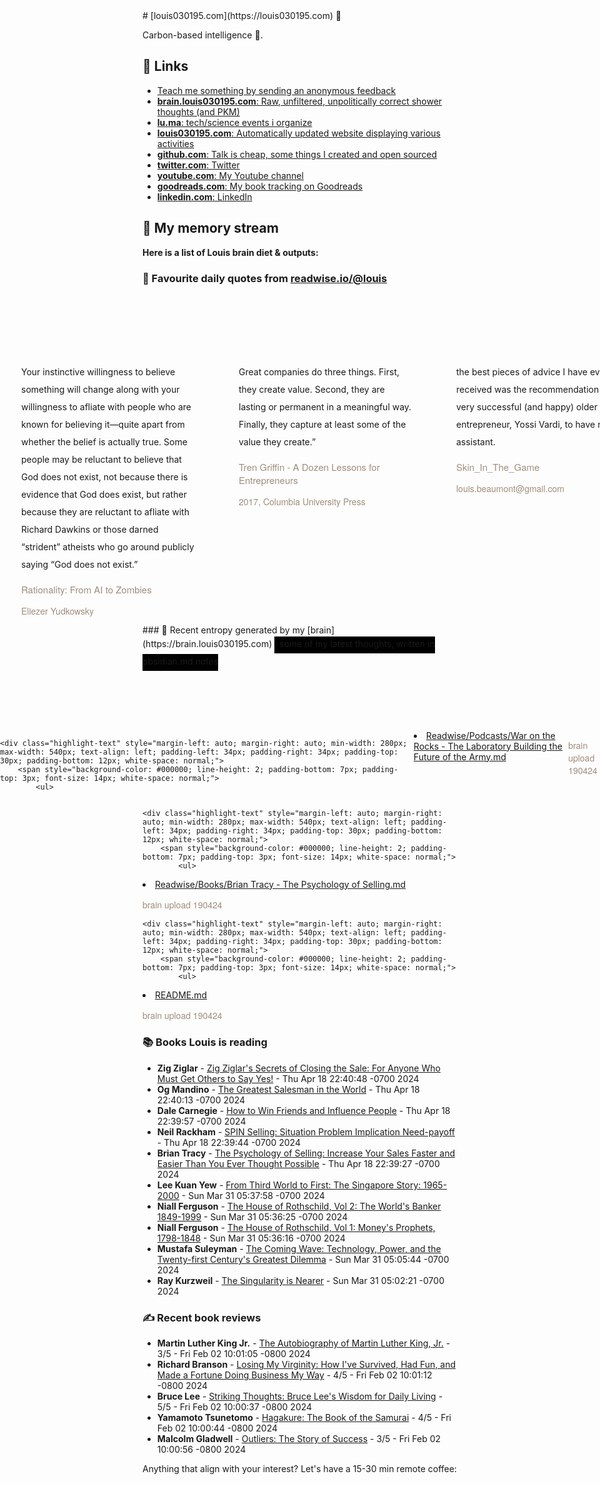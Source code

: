 <link rel="shortcut icon" href="/favicon.ico">
# [louis030195.com](https://louis030195.com) 🤔

Carbon-based intelligence 🐒. 

## 🔗 Links

- [Teach me something by sending an anonymous feedback](https://www.admonymous.co/louis030195)
- [**brain.louis030195.com**: Raw, unfiltered, unpolitically correct shower thoughts (and PKM)](https://brain.louis030195.com)
- [**lu.ma**: tech/science events i organize](https://lu.ma/u/louis030195/events?past=1)
- [**louis030195.com**: Automatically updated website displaying various activities](https://louis030195.com)
- [**github.com**: Talk is cheap, some things I created and open sourced](https://github.com/louis030195)
- [**twitter.com**: Twitter](https://twitter.com/@louis030195)
- [**youtube.com**: My Youtube channel](https://www.youtube.com/channel/UCQyHp-A6Y4hwRt7qmi_TYOQ)
- [**goodreads.com**: My book tracking on Goodreads](https://www.goodreads.com/user/show/103091881-louis-beaumont)
- [**linkedin.com**: LinkedIn](https://www.linkedin.com/in/louis030195)

## 🌊 My memory stream

**Here is a list of Louis brain diet & outputs:**

### 👋 Favourite daily quotes from [readwise.io/@louis](https://readwise.io/@louis)
<div class="some-highlights" style="display: flex;
  margin-left: -50vw;
  left: 50%;
  overflow-x: scroll;
  width: 100vw;
  position: relative; margin-top: 6rem;">
<div class="highlight-text" style="margin-left: auto; margin-right: auto; min-width: 280px; max-width: 540px; text-align: left; padding-left: 34px; padding-right: 34px; padding-top: 30px; padding-bottom: 12px; white-space: normal;">
<span style="background-color: transparent; line-height: 2; padding-bottom: 7px; padding-top: 3px; font-size: 14px; white-space: normal;">
          Your instinctive willingness to believe something will change along with your willingness to afliate with people who are known for believing it—quite apart from whether the belief is actually true. Some people may be reluctant to believe that God does not exist, not because there is evidence that God does exist, but rather because they are reluctant to afliate with Richard Dawkins or those darned “strident” atheists who go around publicly saying “God does not exist.”
        </span>
<div style="font-family: Helvetica, Arial, sans-serif;">
<div style='font-size: 14px; margin-bottom: 0; margin-top: 10px; font-family: "Raleway", "HelveticaNeue", "Helvetica Neue", Helvetica, Arial, sans-serif; white-space: normal; font-display: swap;'>
<p style="margin-bottom: 0; font-size: 15px; margin-bottom: 2px; color: #9f8e7d">Rationality: From AI to Zombies</p>
<p style="margin-bottom: 0; color: #9f8e7d">Eliezer Yudkowsky</p>
</div>
</div>
</div>
<div class="highlight-text" style="margin-left: auto; margin-right: auto; min-width: 280px; max-width: 540px; text-align: left; padding-left: 34px; padding-right: 34px; padding-top: 30px; padding-bottom: 12px; white-space: normal;">
<span style="background-color: transparent; line-height: 2; padding-bottom: 7px; padding-top: 3px; font-size: 14px; white-space: normal;">
          Great companies do three things. First, they create value. Second, they are lasting or permanent in a meaningful way. Finally, they capture at least some of the value they create.”
        </span>
<div style="font-family: Helvetica, Arial, sans-serif;">
<div style='font-size: 14px; margin-bottom: 0; margin-top: 10px; font-family: "Raleway", "HelveticaNeue", "Helvetica Neue", Helvetica, Arial, sans-serif; white-space: normal; font-display: swap;'>
<p style="margin-bottom: 0; font-size: 15px; margin-bottom: 2px; color: #9f8e7d">Tren Griffin - A Dozen Lessons for Entrepreneurs</p>
<p style="margin-bottom: 0; color: #9f8e7d">2017, Columbia University Press</p>
</div>
</div>
</div>
<div class="highlight-text" style="margin-left: auto; margin-right: auto; min-width: 280px; max-width: 540px; text-align: left; padding-left: 34px; padding-right: 34px; padding-top: 30px; padding-bottom: 12px; white-space: normal;">
<span style="background-color: transparent; line-height: 2; padding-bottom: 7px; padding-top: 3px; font-size: 14px; white-space: normal;">
          the best pieces of advice I have ever received was the recommendation by a very successful (and happy) older entrepreneur, Yossi Vardi, to have no assistant.
        </span>
<div style="font-family: Helvetica, Arial, sans-serif;">
<div style='font-size: 14px; margin-bottom: 0; margin-top: 10px; font-family: "Raleway", "HelveticaNeue", "Helvetica Neue", Helvetica, Arial, sans-serif; white-space: normal; font-display: swap;'>
<p style="margin-bottom: 0; font-size: 15px; margin-bottom: 2px; color: #9f8e7d">Skin_In_The_Game</p>
<p style="margin-bottom: 0; color: #9f8e7d">louis.beaumont@gmail.com</p>
</div>
</div>
</div>
</div>
### 🧠 Recent entropy generated by my [brain](https://brain.louis030195.com)
<span style="background-color: #000000; line-height: 2; padding-bottom: 7px; padding-top: 3px; font-size: 14px; white-space: normal;">
    ℹ️ some of my latest thoughts, written in obsidian.md notes
</span>
<div class="some-highlights" style="display: flex;
    margin-left: -50vw;
    left: 50%;
    overflow-x: scroll;
    width: 100vw;
    position: relative; margin-top: 6rem;">
    
    <div class="highlight-text" style="margin-left: auto; margin-right: auto; min-width: 280px; max-width: 540px; text-align: left; padding-left: 34px; padding-right: 34px; padding-top: 30px; padding-bottom: 12px; white-space: normal;">
        <span style="background-color: #000000; line-height: 2; padding-bottom: 7px; padding-top: 3px; font-size: 14px; white-space: normal;">
            <ul>
<li><a href="https://brain.louis030195.com/Readwise/Podcasts/War%20on%20the%20Rocks%20-%20The%20Laboratory%20Building%20the%20Future%20of%20the%20Army.md">Readwise/Podcasts/War on the Rocks - The Laboratory Building the Future of the Army.md</a></li>
            </ul>
        </span>
        <div style="font-family: Helvetica, Arial, sans-serif;">
            <div style='font-size: 14px; margin-bottom: 0; margin-top: 10px; font-family: "Raleway", "HelveticaNeue", "Helvetica Neue", Helvetica, Arial, sans-serif; white-space: normal; font-display: swap;'>
                <p style="margin-bottom: 0; color: #9f8e7d">brain upload 190424</p>
            </div>
        </div>
    </div>
    

    <div class="highlight-text" style="margin-left: auto; margin-right: auto; min-width: 280px; max-width: 540px; text-align: left; padding-left: 34px; padding-right: 34px; padding-top: 30px; padding-bottom: 12px; white-space: normal;">
        <span style="background-color: #000000; line-height: 2; padding-bottom: 7px; padding-top: 3px; font-size: 14px; white-space: normal;">
            <ul>
<li><a href="https://brain.louis030195.com/Readwise/Books/Brian%20Tracy%20-%20The%20Psychology%20of%20Selling.md">Readwise/Books/Brian Tracy - The Psychology of Selling.md</a></li>
            </ul>
        </span>
        <div style="font-family: Helvetica, Arial, sans-serif;">
            <div style='font-size: 14px; margin-bottom: 0; margin-top: 10px; font-family: "Raleway", "HelveticaNeue", "Helvetica Neue", Helvetica, Arial, sans-serif; white-space: normal; font-display: swap;'>
                <p style="margin-bottom: 0; color: #9f8e7d">brain upload 190424</p>
            </div>
        </div>
    </div>
    

    <div class="highlight-text" style="margin-left: auto; margin-right: auto; min-width: 280px; max-width: 540px; text-align: left; padding-left: 34px; padding-right: 34px; padding-top: 30px; padding-bottom: 12px; white-space: normal;">
        <span style="background-color: #000000; line-height: 2; padding-bottom: 7px; padding-top: 3px; font-size: 14px; white-space: normal;">
            <ul>
<li><a href="https://brain.louis030195.com/README.md">README.md</a></li>
            </ul>
        </span>
        <div style="font-family: Helvetica, Arial, sans-serif;">
            <div style='font-size: 14px; margin-bottom: 0; margin-top: 10px; font-family: "Raleway", "HelveticaNeue", "Helvetica Neue", Helvetica, Arial, sans-serif; white-space: normal; font-display: swap;'>
                <p style="margin-bottom: 0; color: #9f8e7d">brain upload 190424</p>
            </div>
        </div>
    </div>
    
</div>


### 📚 Books Louis is reading

-   **Zig Ziglar**  - [Zig Ziglar&#39;s Secrets of Closing the Sale: For Anyone Who Must Get Others to Say Yes!](https://www.goodreads.com/book/show/578736.Zig_Ziglar_s_Secrets_of_Closing_the_Sale) - Thu Apr 18 22:40:48 -0700 2024
-   **Og Mandino**  - [The Greatest Salesman in the World](https://www.goodreads.com/book/show/356896.The_Greatest_Salesman_in_the_World) - Thu Apr 18 22:40:13 -0700 2024
-   **Dale Carnegie**  - [How to Win Friends and Influence People](https://www.goodreads.com/book/show/4865.How_to_Win_Friends_and_Influence_People) - Thu Apr 18 22:39:57 -0700 2024
-   **Neil Rackham**  - [SPIN Selling: Situation Problem Implication Need-payoff](https://www.goodreads.com/book/show/833015.SPIN_Selling) - Thu Apr 18 22:39:44 -0700 2024
-   **Brian Tracy**  - [The Psychology of Selling: Increase Your Sales Faster and Easier Than You Ever Thought Possible](https://www.goodreads.com/book/show/115625.The_Psychology_of_Selling) - Thu Apr 18 22:39:27 -0700 2024
-   **Lee Kuan Yew**  - [From Third World to First: The Singapore Story: 1965-2000](https://www.goodreads.com/book/show/144409.From_Third_World_to_First) - Sun Mar 31 05:37:58 -0700 2024
-   **Niall Ferguson**  - [The House of Rothschild, Vol 2: The World&#39;s Banker 1849-1999](https://www.goodreads.com/book/show/173746.The_House_of_Rothschild_Vol_2) - Sun Mar 31 05:36:25 -0700 2024
-   **Niall Ferguson**  - [The House of Rothschild, Vol 1: Money&#39;s Prophets, 1798-1848](https://www.goodreads.com/book/show/173745.The_House_of_Rothschild_Vol_1) - Sun Mar 31 05:36:16 -0700 2024
-   **Mustafa Suleyman**  - [The Coming Wave: Technology, Power, and the Twenty-first Century&#39;s Greatest Dilemma](https://www.goodreads.com/book/show/90590134-the-coming-wave) - Sun Mar 31 05:05:44 -0700 2024
-   **Ray Kurzweil**  - [The Singularity is Nearer](https://www.goodreads.com/book/show/45024007-the-singularity-is-nearer) - Sun Mar 31 05:02:21 -0700 2024

### ✍ Recent book reviews

-   **Martin Luther King Jr.**  - [The Autobiography of Martin Luther King, Jr.](https://www.goodreads.com/book/show/42547.The_Autobiography_of_Martin_Luther_King_Jr_) - 3/5 - Fri Feb 02 10:01:05 -0800 2024
-   **Richard Branson**  - [Losing My Virginity: How I&#39;ve Survived, Had Fun, and Made a Fortune Doing Business My Way](https://www.goodreads.com/book/show/211099.Losing_My_Virginity) - 4/5 - Fri Feb 02 10:01:12 -0800 2024
-   **Bruce Lee**  - [Striking Thoughts: Bruce Lee&#39;s Wisdom for Daily Living](https://www.goodreads.com/book/show/259311.Striking_Thoughts) - 5/5 - Fri Feb 02 10:00:37 -0800 2024
-   **Yamamoto Tsunetomo**  - [Hagakure: The Book of the Samurai](https://www.goodreads.com/book/show/277950.Hagakure) - 4/5 - Fri Feb 02 10:00:44 -0800 2024
-   **Malcolm Gladwell**  - [Outliers: The Story of Success](https://www.goodreads.com/book/show/3228917-outliers) - 3/5 - Fri Feb 02 10:00:56 -0800 2024

Anything that align with your interest? Let's have a 15-30 min remote coffee:


<div style="width:100%;height:100%;overflow:scroll" id="my-cal-inline"></div>
<script type="text/javascript">
  (function (C, A, L) { let p = function (a, ar) { a.q.push(ar); }; let d = C.document; C.Cal = C.Cal || function () { let cal = C.Cal; let ar = arguments; if (!cal.loaded) { cal.ns = {}; cal.q = cal.q || []; d.head.appendChild(d.createElement("script")).src = A; cal.loaded = true; } if (ar[0] === L) { const api = function () { p(api, arguments); }; const namespace = ar[1]; api.q = api.q || []; typeof namespace === "string" ? (cal.ns[namespace] = api) && p(api, ar) : p(cal, ar); return; } p(cal, ar); }; })(window, "https://app.cal.com/embed/embed.js", "init");
Cal("init", "cof", {origin:"https://cal.com"});

  Cal.ns.cof("inline", {
	elementOrSelector:"#my-cal-inline",
	calLink: "louis030195/cof",
	layout: "month_view"
  });
  
  Cal.ns.cof("ui", {"styles":{"branding":{"brandColor":"#000000"}},"hideEventTypeDetails":false,"layout":"month_view"});
  </script>
  
